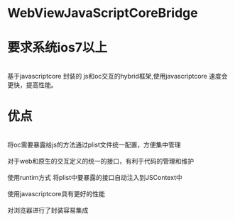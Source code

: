 # WebViewJavaScriptCoreBridge

<h1>要求系统ios7以上</h1>
<br>基于javascriptcore 封装的 js和oc交互的hybrid框架,使用javascriptcore 速度会更快，提高性能。</br>
<h1>优点</h1>
<br>将oc需要暴露给js的方法通过plist文件统一配置，方便集中管理</br>
<br>对于web和原生的交互定义的统一的接口，有利于代码的管理和维护</br>
<br>使用runtim方式 将plist中要暴露的接口自动注入到JSContext中</br>
<br>使用javascriptcore具有更好的性能</br>
<br>对浏览器进行了封装容易集成</br>
